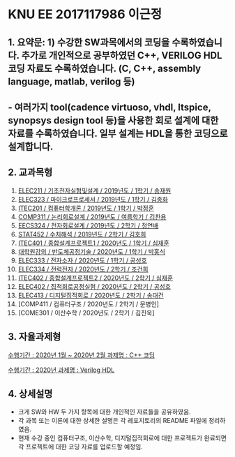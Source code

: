 # KNU EE 2017117986 이근정
## 1. 요약문: 1) 수강한 SW과목에서의 코딩을 수록하였습니다. 추가로 개인적으로 공부하였던 C++, VERILOG HDL 코딩 자료도 수록하였습니다. (C, C++, assembly language, matlab, verilog 등)
##            - 여러가지 tool(cadence virtuoso, vhdl, ltspice, synopsys design tool 등)을 사용한 회로 설계에 대한 자료를 수록하였습니다. 일부 설계는 HDL을 통한 코딩으로 설계합니다.

## 2. 교과목형
1) [ELEC211 / 기초전자실험및설계 / 2019년도 / 1학기 / 송재원](https://github.com/LEE-GEUN-JEONG/ELEC211-Basic_electronic_experiment_and_design)
2) [ELEC323 / 마이크로프로세서 / 2019년도 / 1학기 / 김종화](https://github.com/LEE-GEUN-JEONG/ELEC323-Microprocessor)
3) [ITEC201 / 컴퓨터학개론 / 2019년도 / 1학기 / 박정훈](https://github.com/LEE-GEUN-JEONG/ITEC201-Computer_Science)
4) [COMP311 / 논리회로설계 / 2019년도 / 여름학기 / 김찬용](https://github.com/LEE-GEUN-JEONG/COMP311-Logic_Circuit_Design)
5) [EECS324 / 전자회로설계 / 2019년도 / 2학기 / 정연배](https://github.com/LEE-GEUN-JEONG/EECS324-Electronic_Circuit_Design)
6) [STAT452 / 수치해석 / 2019년도 / 2학기 / 김호희](https://github.com/LEE-GEUN-JEONG/STAT452-Numerical_Analysis)
7) [ITEC401 / 종합설계프로젝트1 / 2020년도 / 1학기 / 심재훈](https://github.com/LEE-GEUN-JEONG/ITEC401-Capstone_Design1) 
8) [대학원강의 / 반도체공정기술 / 2020년도 / 1학기 / 박홍식](https://github.com/LEE-GEUN-JEONG/Semiconductor_process_technology)
9) [ELEC333 / 전자소자 / 2020년도 / 1학기 / 공성호](https://github.com/LEE-GEUN-JEONG/ELEC333-Electronic_Device)
10) [ELEC334 / 전력전자 / 2020년도 / 2학기 / 조건희](https://github.com/LEE-GEUN-JEONG/ELEC334-Power_Electronics)
11) [ITEC402 / 종합설계프로젝트2 / 2020년도 / 2학기 / 심재훈](https://github.com/LEE-GEUN-JEONG/ITEC402-Capstone_Design2)
12) [ELEC402 / 집적회로공정실험 / 2020년도 / 2학기 / 공성호](https://github.com/LEE-GEUN-JEONG/ELEC402-Integrated_circuit_process_experiment)
13) [ELEC413 / 디지털집적회로 / 2020년도 / 2학기 / 송대건](https://github.com/LEE-GEUN-JEONG/ELEC413-Digital_IC)
14) [COMP411 / 컴퓨터구조 / 2020년도 / 2학기 / 문병인]
15) [COME301 / 이산수학 / 2020년도 / 2학기 / 김진욱]


## 3. 자율과제형 
[수행기간 : 2020년 1월 ~ 2020년 2월
과제명 : C++ 코딩](https://github.com/LEE-GEUN-JEONG/C_Programming)

[수행기간 : 2020년
과제명 : Verilog HDL](https://github.com/LEE-GEUN-JEONG/Verilog_HDL)

## 4. 상세설명
- 크게 SW와 HW 두 가지 항목에 대한 개인적인 자료들을 공유하였음.
- 각 과목 또는 이론에 대한 상세한 설명은 각 레포지토리의 README 파일에 정리하였음.
- 현재 수강 중인 컴퓨터구조, 이산수학, 디지털집적회로에 대한 프로젝트가 완료되면 각 프로젝트에 대한 코딩 자료를 업로드할 예정임.
